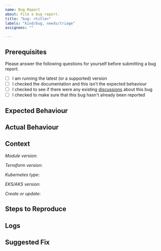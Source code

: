 ```yaml
---
name: Bug Report
about: File a bug report.
title: "bug: <title>"
labels: "kind/bug, needs/triage"
assignees: ""

---
```


<!--
Thank you for taking the time to fill out this bug report.

Please fill out as much of the detail as you can so we can test and resolve the issue as soon as possible.
-->

## Prerequisites

Please answer the following questions for yourself before submitting a bug report.

- [ ] I am running the latest (or a supported) version
- [ ] I checked the documentation and this isn't the expected behaviour
- [ ] I checked to see if there were any existing [discussions](https://github.com/LexisNexis-RBA/rsg-kubernetes/discussions) about this bug
- [ ] I checked to make sure that this bug hasn't already been reported

## Expected Behaviour
<!--
What did you expect to happen?
-->

## Actual Behaviour
<!--
What actually happened?
-->

## Context
<!--
Please provide us with some information to help us understand how you're using the module.
-->

_Module version_: <!-- v1.0.0 -->

_Terraform version_: <!-- v1.0.0 -->

_Kubernetes type_: <!-- EKS|AKS -->

_EKS/AKS version_: <!-- v1.22 -->

_Create or update_: <!-- Create|Update -->

## Steps to Reproduce
<!--
What steps do we need to take to reproduce the error?
-->

## Logs
<!--
Please provide any relevant log data.
-->

## Suggested Fix
<!--
Please let us know if you have a workaround or know how this can be resolved?
-->
